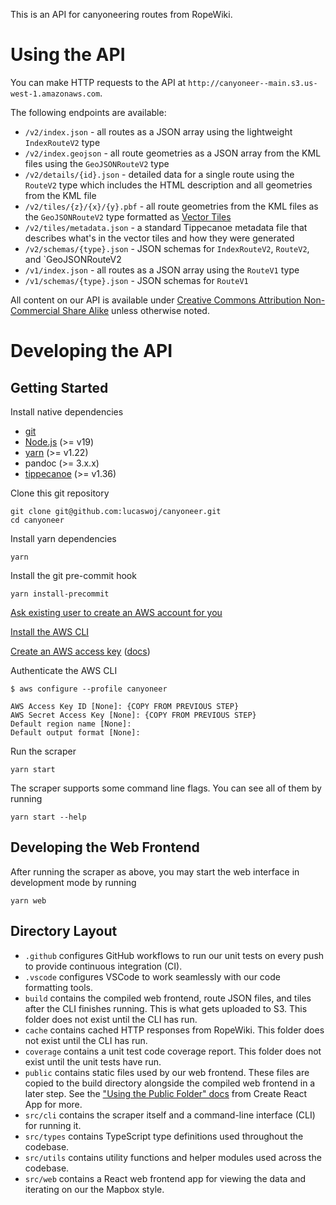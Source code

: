 This is an API for canyoneering routes from RopeWiki.

# Using the API

You can make HTTP requests to the API at `http://canyoneer--main.s3.us-west-1.amazonaws.com`.

The following endpoints are available:

- `/v2/index.json` - all routes as a JSON array using the lightweight `IndexRouteV2` type
- `/v2/index.geojson` - all route geometries as a JSON array from the KML files using the
  `GeoJSONRouteV2` type
- `/v2/details/{id}.json` - detailed data for a single route using the `RouteV2` type which includes
  the HTML description and all geometries from the KML file
- `/v2/tiles/{z}/{x}/{y}.pbf` - all route geometries from the KML files as the `GeoJSONRouteV2` type
  formatted as [Vector Tiles](https://github.com/mapbox/vector-tile-spec/)
- `/v2/tiles/metadata.json` - a standard Tippecanoe metadata file that describes what's in the
  vector tiles and how they were generated
- `/v2/schemas/{type}.json` - JSON schemas for `IndexRouteV2`, `RouteV2`, and `GeoJSONRouteV2
- `/v1/index.json` - all routes as a JSON array using the `RouteV1` type
- `/v1/schemas/{type}.json` - JSON schemas for `RouteV1`

All content on our API is available under
[Creative Commons Attribution Non-Commercial Share Alike](http://creativecommons.org/licenses/by-nc-sa/3.0/)
unless otherwise noted.

# Developing the API

## Getting Started

Install native dependencies

- [git](https://git-scm.com)
- [Node.js](https://nodejs.org/en) (>= v19)
- [yarn](https://yarnpkg.com/) (>= v1.22)
- pandoc (>= 3.x.x)
- [tippecanoe](https://github.com/mapbox/tippecanoe) (>= v1.36)

Clone this git repository

```
git clone git@github.com:lucaswoj/canyoneer.git
cd canyoneer
```

Install yarn dependencies

```
yarn
```

Install the git pre-commit hook

```
yarn install-precommit
```

[Ask existing user to create an AWS account for you](https://us-east-1.console.aws.amazon.com/singlesignon/home?region=us-east-1&userCreationOrigin=IAM#!/instances/72232ee7076fe391/users)

[Install the AWS CLI](https://docs.aws.amazon.com/cli/latest/userguide/getting-started-install.html)

[Create an AWS access key](https://us-east-1.console.aws.amazon.com/iam/home#/security_credentials)
([docs](https://docs.aws.amazon.com/IAM/latest/UserGuide/id_credentials_access-keys.html#Using_CreateAccessKey))

Authenticate the AWS CLI

```
$ aws configure --profile canyoneer

AWS Access Key ID [None]: {COPY FROM PREVIOUS STEP}
AWS Secret Access Key [None]: {COPY FROM PREVIOUS STEP}
Default region name [None]:
Default output format [None]:
```

Run the scraper

```
yarn start
```

The scraper supports some command line flags. You can see all of them by running

```
yarn start --help
```

## Developing the Web Frontend

After running the scraper as above, you may start the web interface in development mode by running

```
yarn web
```

## Directory Layout

- `.github` configures GitHub workflows to run our unit tests on every push to provide continuous
  integration (CI).
- `.vscode` configures VSCode to work seamlessly with our code formatting tools.
- `build` contains the compiled web frontend, route JSON files, and tiles after the CLI finishes
  running. This is what gets uploaded to S3. This folder does not exist until the CLI has run.
- `cache` contains cached HTTP responses from RopeWiki. This folder does not exist until the CLI has
  run.
- `coverage` contains a unit test code coverage report. This folder does not exist until the unit
  tests have run.
- `public` contains static files used by our web frontend. These files are copied to the build
  directory alongside the compiled web frontend in a later step. See the
  ["Using the Public Folder" docs](https://create-react-app.dev/docs/using-the-public-folder.) from
  Create React App for more.
- `src/cli` contains the scraper itself and a command-line interface (CLI) for running it.
- `src/types` contains TypeScript type definitions used throughout the codebase.
- `src/utils` contains utility functions and helper modules used across the codebase.
- `src/web` contains a React web frontend app for viewing the data and iterating on our the Mapbox
  style.
